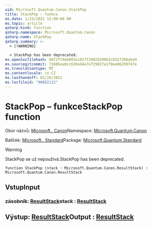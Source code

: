 ```yaml
---
uid: Microsoft.Quantum.Canon.StackPop
title: StackPop – funkce
ms.date: 1/23/2021 12:00:00 AM
ms.topic: article
qsharp.kind: function
qsharp.namespace: Microsoft.Quantum.Canon
qsharp.name: StackPop
qsharp.summary: >-
  > [!WARNING]

  > StackPop has been deprecated.
ms.openlocfilehash: 68f2ff4eb893e102ff19028208b3c8327208abe9
ms.sourcegitcommit: 71605ea9cc630e84e7ef29027e1f0ea06299747e
ms.translationtype: MT
ms.contentlocale: cs-CZ
ms.lasthandoff: 01/26/2021
ms.locfileid: "98852112"
---
```

# <a name="stackpop-function"></a><span data-ttu-id="b27e2-102">StackPop – funkce</span><span class="sxs-lookup"><span data-stu-id="b27e2-102">StackPop function</span></span>

<span data-ttu-id="b27e2-103">Obor názvů: [Microsoft.. Canon](xref:Microsoft.Quantum.Canon)</span><span class="sxs-lookup"><span data-stu-id="b27e2-103">Namespace: [Microsoft.Quantum.Canon](xref:Microsoft.Quantum.Canon)</span></span>

<span data-ttu-id="b27e2-104">Balíček: [Microsoft.. Standard](https://nuget.org/packages/Microsoft.Quantum.Standard)</span><span class="sxs-lookup"><span data-stu-id="b27e2-104">Package: [Microsoft.Quantum.Standard](https://nuget.org/packages/Microsoft.Quantum.Standard)</span></span>


> [!WARNING]
> <span data-ttu-id="b27e2-105">StackPop se už nepoužívá.</span><span class="sxs-lookup"><span data-stu-id="b27e2-105">StackPop has been deprecated.</span></span>



```qsharp
function StackPop (stack : Microsoft.Quantum.Canon.ResultStack) : Microsoft.Quantum.Canon.ResultStack
```


## <a name="input"></a><span data-ttu-id="b27e2-106">Vstup</span><span class="sxs-lookup"><span data-stu-id="b27e2-106">Input</span></span>

### <a name="stack--resultstack"></a><span data-ttu-id="b27e2-107">zásobník: [ResultStack](xref:Microsoft.Quantum.Canon.ResultStack)</span><span class="sxs-lookup"><span data-stu-id="b27e2-107">stack : [ResultStack](xref:Microsoft.Quantum.Canon.ResultStack)</span></span>





## <a name="output--resultstack"></a><span data-ttu-id="b27e2-108">Výstup: [ResultStack](xref:Microsoft.Quantum.Canon.ResultStack)</span><span class="sxs-lookup"><span data-stu-id="b27e2-108">Output : [ResultStack](xref:Microsoft.Quantum.Canon.ResultStack)</span></span>

